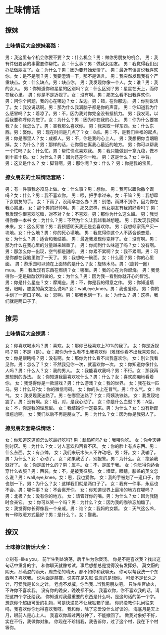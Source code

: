 # 土味情话
## 撩妹
### 土味情话大全撩妹套路：
男：我这里有个机会你要不要？女：什么机会？男：做你男朋友的机会。
男：我有件很要紧的事需要你帮忙。女：什么事？男：做我女朋友。
男：我觉得我们没办法做朋友了。女：为什么？男：因为要开始爱情了。
男：最近有谣言说我喜欢你。女：是不是哦？男：我要澄清一下，那不是谣言。
男：我突然发现我有个严重缺点。女：什么缺点。男：缺点你。
男：我发现你像一个人。女：谁？男：我的女人。
男：你知道你和星星的区别吗？女：什么区别？男：星星在天上，而你在我心里。
男：你是不是近视了。女：没有啊。男：那怎么看不出我喜欢你。
男：问你个问题，我的心在哪边？女：左边。男：错，在你那边。
男：你别说话了。女：我没说话啊。男：那为什么我满脑子都是你的声音。
男：你知道我为什么感冒吗？女：着凉了。男：不，因为我对你完全没有抵抗力。
男：我发现，以后我要称呼你为您了。女：为什么？男：因为你在我的心上。
男：你为什么要害我？女：我怎么了。男：害我那么喜欢你。
男：我来取一样东西。女：什么东西。男：娶你。
男：现在时间是几点了？女：8点。男：不，是我们幸福的起点。
男：你是哪里人？女：成都人。男：不，你是我的心上人。
男：我想把你当烟吸掉。女：为什么？男：那样的话，让你留在离我心最近的地方。
男：你可以帮我一个忙吗？女：什么忙。男：帮忙快点喜欢我。
男：我只能做到十拿九稳，做不到十拿十稳。女：为什么？男：因为还差你一吻。
男：这是什么？女：手背。男：这又是什么？ 女：脚背啊。男：那你呢？女：什么？ 男：你是我的宝贝。
### 撩女朋友的土味情话套路：
男：有一件事我必须马上做。女：什么事？男：想你。
男：我可以跟你撒个谎吗？女：什么？男：我不喜欢你。
男：喂，把手拿过来。女：干嘛？男：我想牵下女朋友的手。
女：下雨了，没雨伞怎么办？男：别怕，雨淋不到你，因为你在我心窝里。
女：那个男的好帅啊。男：那又怎样，他女朋友有我的好看吗？
男：我发现你很喜欢吃糖，对不对？女：不喜欢。男：那你为什么这么甜。
男：我觉得你像一本书 女：为什么？男：不然为什么让我越看越想睡。
男：我发现我预知未来。女：这么厉害？男：我预感明天我还是会喜欢你。
男：我想倾家荡产买一块地。女：什么地？男：你的死心塌地。
男：我觉得你这个人不适合谈恋爱。女：为什么？男：适合和我结婚。
男：最近我发现你变胖了。女：没有啊。男：那为什么在我心里的分量越来越重了。
男：你闻到什么味道了吗？女：没有啊。男：那怎么你一出现，空气都是甜的。
男：你累不累啊？女：我不累啊。男：可是你都在我脑里跑了一天了。
男：我想吃一碗面。女：什么面？男：你的心里面。
男：游乐园可以骑在上面转的是什么？女：旋转木马。男：（旋转一圈）mua。
男：我发现有东西在燃烧？女：哪里。男：我的心在为你燃烧。
男：我觉得你一定是碳酸饮料做的。女：为什么？男：因为我一看到你就开心的冒泡。
男：你是什么星座？女：摩羯座。男：不，你是我的得意之作。
男：你知道墙壁，眼睛，膝盖的英文怎么说吗? 女：wall,eye,knee。男：我也爱你。
男：你的手划了一道口子啊。女：恩啊。男：那我也划一下。女：为什么？ 男：这样，我们就是两口子了。
## 撩男
### 土味情话大全撩男：
女：你喜欢喝水吗？男：喜欢。女：那你已经喜欢上70%的我了。
女：你是近视吗？男：不是（是）。女：那你为什么看不出我喜欢你（难怪你看不出我喜欢你）。
女：你是眼瞎吗？男：没有啊。女：那你为什么看不出我喜欢你。
女：别让我看见你。男：怎么了？女：不然我见你一次，就喜欢你一次。
女：你知道你像什么人吗？男：什么人？女：我的男人。
女：我能喜欢我吗？男：不行。女：那我再想想别的办法。
女：你知道我最喜欢吃什么？男：什么？女：喜欢痴痴地看着你。
女：我觉得你是一款游戏？男：什么游戏？女：我的世界。
女：我在找一匹马。男：什么马?女：你的微信号码。
女：你的头上在冒气。男：什么气。女：帅气。
女：我发现我迷路了。男：在哪里迷路了？女：阿姨洗铁路。
女：我发现地震了。男：没有啊。女：哦，对，是我心动了。
女：你是什么血型？男：A型。女：不，你是我的理想型。
女：我结婚你一定要来。男：为什么？女：没有新郎很尴尬啊。
女：我们以后不再是朋友了。男：为什么？女：因为你是我男人了。
### 撩男朋友套路说情话：
女：你知道这道菜怎么吃最好吃吗? 男：趁热吃吗? 女：我喂你吃。
女：你今天特别讨厌。男：为什么？女：讨人喜欢和百看不厌。
女：你的脸上有点东西。男：什么东西。女：有点帅。
女：我们来玩木头人不许动吧。男：好。女：我输了。男：为什么？女：心动了。
女：如果我丢了，别报警。男：为什么。女：抱紧我就好了。
女：你是属什么的？男：属羊。女：不，是属于我。
女：你觉得你适合穿什么衣服？男：西装。女：不，是被我征服。
女：墙壁，眼睛，膝盖的英文怎么说？男：wall,eye,knee。女：恩，我也爱你。
女：我的手被划了一道口子，你也划一下。男：为什么？女：这样我们就是两口子了。
女：我有一件事，永远也不会。男：哪件事？女：不会离开你。
女：你知道世界上最冷的地方在哪吗？男：北极？女：没有你的地方。
女：请管好你的嘴。男：为什么？女：因为我随时会亲它。
女：你可以笑一个吗？男：为什么？女：因为我的咖啡忘加糖了。
女：我觉得你长得像我一个亲戚。男：谁？女：我妈的女婿。
女：天气这么冷，有一种取暖方式最好？男：是什么？。女：娶我。
## 撩汉
### 土味撩汉情话大全：
立刻有=like you。
前半生到处浪荡，后半生为你煲汤。
你是不是喜欢我？找出这句话中重复的字。
和你聊天就像考试，事后想想总是觉得没有发挥好。
莫文蔚的阴天，孙燕姿的雨天，周杰伦的晴天，都不如你和我聊天。
你可以帮我洗一个东西啊？喜欢我。
说片面是熬夜，说实在是失眠 说真的是想你。
可爱不是长久之计，可爱我是长久之计。
老虎不发威，你当我…当我男朋友吧。
只许州官放火，不许你不喜欢我。
没有你的晚安，晚晚都不安。
我喜欢你，你不喜欢我的话，请把这四个字还给我。
你知道对我最重要的东西是什么吗，是这句话的第一个字。
想送你个超级可爱的礼物，可是快递员不让我钻箱子里。
你妈没教你礼尚往来吗，我喜欢你你也得喜欢我呀。
我和你，除了恋爱没什么好谈的。
海底月是天上月，眼前人是心上人。
我喜欢你超过两分钟了，不能撤回了。
做我对象好不好，实在不行，我做你对象。
你现在不珍惜我，我告诉你，过了这个村，我在下个村等你。
